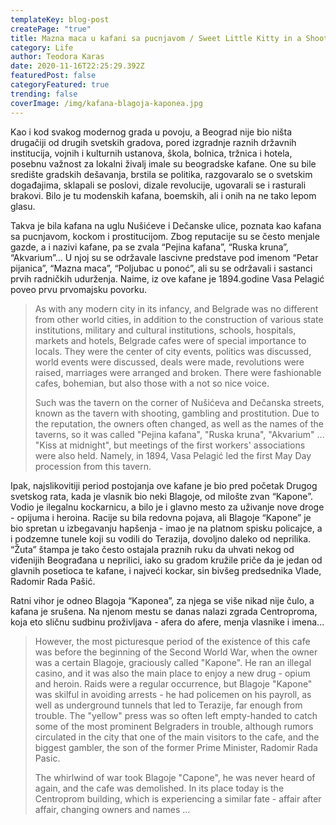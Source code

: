 ```yaml
---
templateKey: blog-post
createPage: "true"
title: Mazna maca u kafani sa pucnjavom / Sweet Little Kitty in a Shooting Bar
category: Life
author: Teodora Karas
date: 2020-11-16T22:25:29.392Z
featuredPost: false
categoryFeatured: true
trending: false
coverImage: /img/kafana-blagoja-kaponea.jpg
---
```

Kao i kod svakog modernog grada u povoju, a Beograd nije bio ništa drugačiji od drugih svetskih gradova, pored izgradnje raznih državnih institucija, vojnih i kulturnih ustanova, škola, bolnica, tržnica i hotela, posebnu važnost za lokalni živalj imale su beogradske kafane. One su bile središte gradskih dešavanja, brstila se politika, razgovaralo se o svetskim događajima, sklapali se poslovi, dizale revolucije, ugovarali se i rasturali brakovi. Bilo je tu modenskih kafana, boemskih, ali i onih na ne tako lepom glasu.

Takva je bila kafana na uglu Nušićeve i Dečanske ulice, poznata kao kafana sa pucnjavom, kockom i prostitucijom. Zbog reputacije su se često menjale gazde, a i nazivi kafane, pa se zvala “Pejina kafana”, “Ruska kruna”, “Akvarium”... U njoj su se održavale lascivne predstave pod imenom “Petar pijanica”, “Mazna maca”, “Poljubac u ponoć”, ali su se održavali i sastanci prvih radničkih udurženja. Naime, iz ove kafane je 1894.godine Vasa Pelagić poveo prvu prvomajsku povorku.

> As with any modern city in its infancy, and Belgrade was no different from other world cities, in addition to the construction of various state institutions, military and cultural institutions, schools, hospitals, markets and hotels, Belgrade cafes were of special importance to locals. They were the center of city events, politics was discussed, world events were discussed, deals were made, revolutions were raised, marriages were arranged and broken. There were fashionable cafes, bohemian, but also those with a not so nice voice.
>
> Such was the tavern on the corner of Nušićeva and Dečanska streets, known as the tavern with shooting, gambling and prostitution. Due to the reputation, the owners often changed, as well as the names of the taverns, so it was called "Pejina kafana", "Ruska kruna", "Akvarium" ... "Kiss at midnight", but meetings of the first workers' associations were also held. Namely, in 1894, Vasa Pelagić led the first May Day procession from this tavern.

Ipak, najslikovitiji period postojanja ove kafane je bio pred početak Drugog svetskog rata, kada je vlasnik bio neki Blagoje, od milošte zvan “Kapone”. Vodio je ilegalnu kockarnicu, a bilo je i glavno mesto za uživanje nove droge - opijuma i heroina. Racije su bila redovna pojava, ali Blagoje “Kapone” je bio spretan u izbegavanju hapšenja - imao je na platnom spisku policajce, a i podzemne tunele koji su vodili do Terazija, dovoljno daleko od neprilika. “Žuta” štampa je tako često ostajala praznih ruku da uhvati nekog od viđenijih Beograđana u neprilici, iako su gradom kružile priče da je jedan od glavnih posetioca te kafane, i najveći kockar, sin bivšeg predsednika Vlade, Radomir Rada Pašić.

Ratni vihor je odneo Blagoja “Kaponea”, za njega se više nikad nije čulo, a kafana je srušena. Na njenom mestu se danas nalazi zgrada Centroproma, koja eto sličnu sudbinu proživljava - afera do afere, menja vlasnike i imena...

> However, the most picturesque period of the existence of this cafe was before the beginning of the Second World War, when the owner was a certain Blagoje, graciously called "Kapone". He ran an illegal casino, and it was also the main place to enjoy a new drug - opium and heroin. Raids were a regular occurrence, but Blagoje "Kapone" was skilful in avoiding arrests - he had policemen on his payroll, as well as underground tunnels that led to Terazije, far enough from trouble. The "yellow" press was so often left empty-handed to catch some of the most prominent Belgraders in trouble, although rumors circulated in the city that one of the main visitors to the cafe, and the biggest gambler, the son of the former Prime Minister, Radomir Rada Pasic.
>
> The whirlwind of war took Blagoje "Capone", he was never heard of again, and the cafe was demolished. In its place today is the Centroprom building, which is experiencing a similar fate - affair after affair, changing owners and names ...